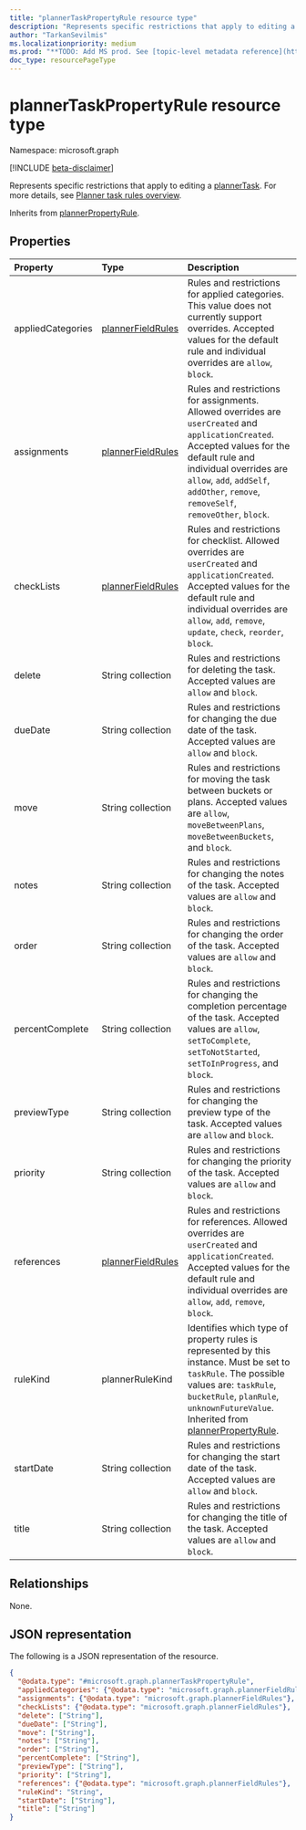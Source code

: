 ```yaml
---
title: "plannerTaskPropertyRule resource type"
description: "Represents specific restrictions that apply to editing a plannerTask."
author: "TarkanSevilmis"
ms.localizationpriority: medium
ms.prod: "**TODO: Add MS prod. See [topic-level metadata reference](https://aka.ms/msgo?pagePath=Document-APIs/Guidelines/Metadata)**"
doc_type: resourcePageType
---
```


# plannerTaskPropertyRule resource type

Namespace: microsoft.graph

[!INCLUDE [beta-disclaimer](../../includes/beta-disclaimer.md)]

Represents specific restrictions that apply to editing a [plannerTask](../resources/plannertask.md). For more details, see [Planner task rules overview](../resources/planner-task-rules-overview.md).

Inherits from [plannerPropertyRule](../resources/plannerpropertyrule.md).

## Properties

|Property|Type|Description|
|:---|:---|:---|
|appliedCategories|[plannerFieldRules](../resources/plannerfieldrules.md)|Rules and restrictions for applied categories. This value does not currently support overrides. Accepted values for the default rule and individual overrides are `allow`, `block`.|
|assignments|[plannerFieldRules](../resources/plannerfieldrules.md)|Rules and restrictions for assignments. Allowed overrides are `userCreated` and `applicationCreated`. Accepted values for the default rule and individual overrides are `allow`, `add`, `addSelf`, `addOther`, `remove`, `removeSelf`, `removeOther`, `block`.|
|checkLists|[plannerFieldRules](../resources/plannerfieldrules.md)|Rules and restrictions for checklist. Allowed overrides are `userCreated` and `applicationCreated`. Accepted values for the default rule and individual overrides are `allow`, `add`, `remove`, `update`, `check`, `reorder`, `block`.|
|delete|String collection|Rules and restrictions for deleting the task. Accepted values are `allow` and `block`.|
|dueDate|String collection|Rules and restrictions for changing the due date of the task. Accepted values are `allow` and `block`.|
|move|String collection|Rules and restrictions for moving the task between buckets or plans. Accepted values are `allow`, `moveBetweenPlans`, `moveBetweenBuckets`, and `block`.|
|notes|String collection|Rules and restrictions for changing the notes of the task. Accepted values are `allow` and `block`.|
|order|String collection|Rules and restrictions for changing the order of the task. Accepted values are `allow` and `block`.|
|percentComplete|String collection|Rules and restrictions for changing the completion percentage of the task. Accepted values are `allow`, `setToComplete`, `setToNotStarted`, `setToInProgress`, and `block`.|
|previewType|String collection|Rules and restrictions for changing the preview type of the task. Accepted values are `allow` and `block`.|
|priority|String collection|Rules and restrictions for changing the priority of the task. Accepted values are `allow` and `block`.|
|references|[plannerFieldRules](../resources/plannerfieldrules.md)|Rules and restrictions for references. Allowed overrides are `userCreated` and `applicationCreated`. Accepted values for the default rule and individual overrides are `allow`, `add`, `remove`, `block`.|
|ruleKind|plannerRuleKind|Identifies which type of property rules is represented by this instance. Must be set to `taskRule`. The possible values are: `taskRule`, `bucketRule`, `planRule`, `unknownFutureValue`. Inherited from [plannerPropertyRule](../resources/plannerpropertyrule.md).|
|startDate|String collection|Rules and restrictions for changing the start date of the task. Accepted values are `allow` and `block`.|
|title|String collection|Rules and restrictions for changing the title of the task. Accepted values are `allow` and `block`.|

## Relationships

None.

## JSON representation

The following is a JSON representation of the resource.
<!-- {
  "blockType": "resource",
  "@odata.type": "microsoft.graph.plannerTaskPropertyRule"
}
-->
``` json
{
  "@odata.type": "#microsoft.graph.plannerTaskPropertyRule",
  "appliedCategories": {"@odata.type": "microsoft.graph.plannerFieldRules"},
  "assignments": {"@odata.type": "microsoft.graph.plannerFieldRules"},
  "checkLists": {"@odata.type": "microsoft.graph.plannerFieldRules"},
  "delete": ["String"],
  "dueDate": ["String"],
  "move": ["String"],
  "notes": ["String"],
  "order": ["String"],
  "percentComplete": ["String"],
  "previewType": ["String"],
  "priority": ["String"],
  "references": {"@odata.type": "microsoft.graph.plannerFieldRules"},
  "ruleKind": "String",
  "startDate": ["String"],
  "title": ["String"]  
}
```
